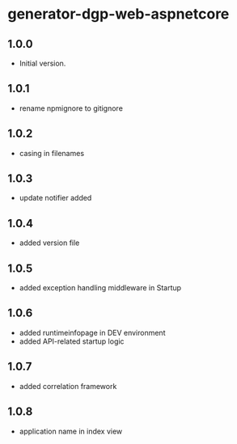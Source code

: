 # generator-dgp-web-aspnetcore

## 1.0.0

- Initial version.

## 1.0.1

- rename npmignore to gitignore

## 1.0.2

- casing in filenames

## 1.0.3

- update notifier added

## 1.0.4

- added version file

## 1.0.5

- added exception handling middleware in Startup

## 1.0.6

- added runtimeinfopage in DEV environment
- added API-related startup logic

## 1.0.7

- added correlation framework

## 1.0.8

- application name in index view